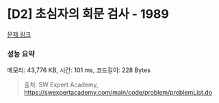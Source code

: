# [D2] 초심자의 회문 검사 - 1989 

[문제 링크](https://swexpertacademy.com/main/code/problem/problemDetail.do?contestProbId=AV5PyTLqAf4DFAUq) 

### 성능 요약

메모리: 43,776 KB, 시간: 101 ms, 코드길이: 228 Bytes



> 출처: SW Expert Academy, https://swexpertacademy.com/main/code/problem/problemList.do